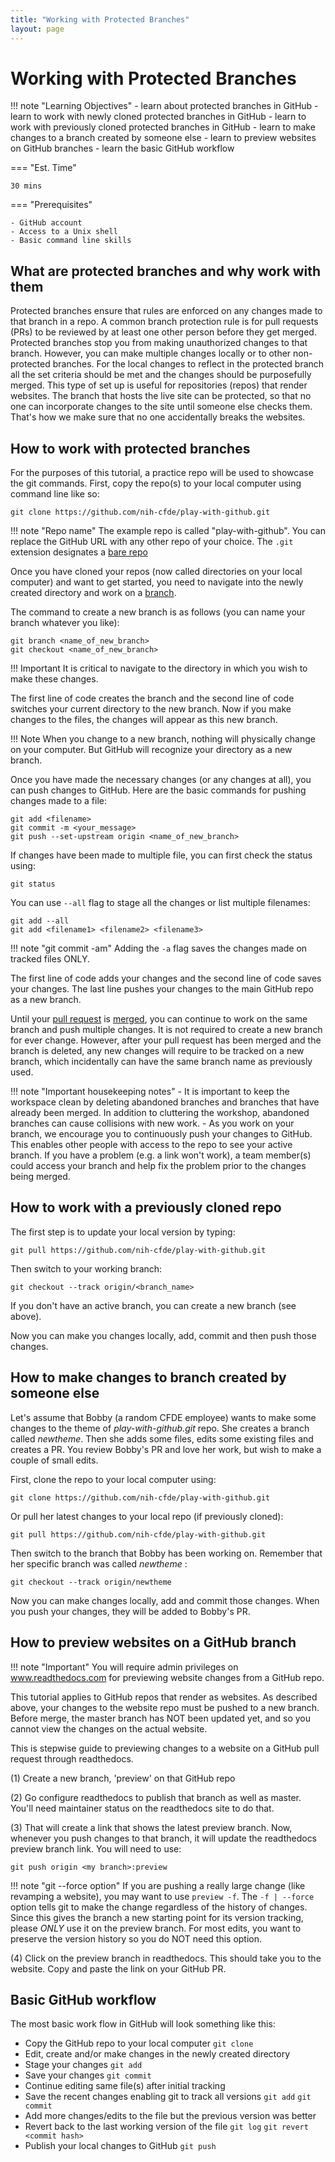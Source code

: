 ```yaml
---
title: "Working with Protected Branches"
layout: page
---
```


Working with Protected Branches
==============================

!!! note "Learning Objectives"
    - learn about protected branches in GitHub
    - learn to work with newly cloned protected branches in GitHub
    - learn to work with previously cloned protected branches in GitHub
    - learn to make changes to a branch created by someone else
    - learn to preview websites on GitHub branches
    - learn the basic GitHub workflow

=== "Est. Time"

    30 mins

=== "Prerequisites"

    - GitHub account
    - Access to a Unix shell
    - Basic command line skills

## What are protected branches and why work with them

Protected branches ensure that rules are enforced on any changes made to that branch in a repo. A common branch protection rule is for pull requests (PRs) to be reviewed by at least one other person before they get merged. Protected branches stop you
from making unauthorized changes to that branch. However, you can make multiple changes locally or to other non-protected branches. For the local changes to reflect in the protected branch all the set criteria should be met and the changes should be purposefully merged. This type of set up is useful for repositories (repos) that render websites. The branch that hosts the live site can be protected, so that no one can incorporate changes to the site until someone else checks them. That's how we make sure that no one
accidentally breaks the websites.

## How to work with protected branches

For the purposes of this tutorial, a practice repo will be used to showcase the git commands. First, copy the repo(s) to your local computer using command line like so:

```
git clone https://github.com/nih-cfde/play-with-github.git
```

!!! note "Repo name"
    The example repo is called "play-with-github". You can replace the GitHub URL with any other repo of your choice. The `.git` extension designates a [bare repo](http://www.saintsjd.com/2011/01/what-is-a-bare-git-repository/)

Once you have cloned your repos (now called directories on your local computer) and want to get started, you need to navigate into the newly created directory and work on a [branch](https://github.com/nih-cfde/organization/blob/master/GitHubUsage.md#definitions).

The command to create a new branch is as follows (you can name your branch whatever you like):

```
git branch <name_of_new_branch>
git checkout <name_of_new_branch>
```

!!! Important
    It is critical to navigate to the directory in which you wish to make these changes.

The first line of code creates the branch and the second line of code switches your current directory to the new branch. Now if you make changes to the files, the changes will appear as this new branch.

!!! Note
    When you change to a new branch, nothing will physically change on your computer. But GitHub will recognize your directory as a new branch.

Once you have made the necessary changes (or any changes at all), you can push changes to GitHub. Here are the basic commands for pushing changes made to a  file:

```
git add <filename>
git commit -m <your_message>
git push --set-upstream origin <name_of_new_branch>
```

If changes have been made to multiple file, you can first check the status using:

```
git status
```
You can use `--all` flag to stage all the changes or list multiple filenames:

```
git add --all
git add <filename1> <filename2> <filename3>
```

!!! note "git commit -am"
    Adding the `-a` flag saves the changes made on tracked files ONLY.

The first line of code adds your changes and the second line of code
saves your changes. The last line pushes your changes to the main GitHub
repo as a new branch.

Until your [pull request](https://github.com/nih-cfde/organization/blob/master/GitHubUsage.md#definitions) is [merged](https://github.com/nih-cfde/organization/blob/master/GitHubUsage.md#merging-pull-requests), you can continue to work on the same branch and push multiple changes. It is not required to create a new branch for ever change. However, after your pull request has been merged and the branch is deleted, any new changes will require to be tracked on a new branch, which incidentally can have the same branch name as previously used.

!!! note "Important housekeeping notes"
    -   It is important to keep the workspace clean by deleting abandoned
        branches and branches that have already been merged. In addition to
        cluttering the workshop, abandoned branches can cause collisions
        with new work.
    -   As you work on your branch, we encourage you to continuously push
        your changes to GitHub. This enables other people with access to the
        repo to see your active branch. If you have a problem (e.g. a link won't
        work), a team member(s) could access your branch and help fix the problem
        prior to the changes being merged.

## How to work with a previously cloned repo

The first step is to update your local version by typing:

```
git pull https://github.com/nih-cfde/play-with-github.git
```

Then switch to your working branch:

```
git checkout --track origin/<branch_name>
```

If you don't have an active branch, you can create a new branch (see
above).

Now you can make you changes locally, add, commit and then push those
changes.

## How to make changes to branch created by someone else

Let's assume that Bobby (a random CFDE employee) wants to make some
changes to the theme of *play-with-github.git* repo. She creates a branch called
*newtheme*. Then she adds some files, edits some existing files and
creates a PR. You review Bobby's PR and love her work,
but wish to make a couple of small edits.

First, clone the repo to your local computer using:

```
git clone https://github.com/nih-cfde/play-with-github.git
```

Or pull her latest changes to your local repo (if previously cloned):

```
git pull https://github.com/nih-cfde/play-with-github.git
```

Then switch to the branch that Bobby has been working on. Remember that
her specific branch was called *newtheme* :

```
git checkout --track origin/newtheme
```

Now you can make changes locally, add and commit those changes. When you push your changes, they will be added to Bobby's PR.



## How to preview websites on a GitHub branch


!!! note "Important"
    You will require admin privileges on www.readthedocs.com for previewing website changes from a GitHub repo.

This tutorial applies to GitHub repos that render as websites. As
described above, your changes to the website repo must be pushed to a
new branch. Before merge, the master branch has NOT been updated yet,
and so you cannot view the changes on the actual website. 

This is stepwise guide to previewing changes to a website on a GitHub
pull request through readthedocs.

(1) Create a new branch, 'preview' on that GitHub repo

(2) Go configure readthedocs to publish that branch as well as master.
    You'll need maintainer status on the readthedocs site to do that.

(3) That will create a link that shows the latest preview branch. Now,
    whenever you push changes to that branch, it will update the
    readthedocs preview branch link. You will need to use:

```
git push origin <my branch>:preview
```

!!! note "git --force option"
    If you are pushing a really large change (like revamping a website), you may want to use `preview -f`. The `-f | --force` option tells git to make the change regardless of the history of changes.
    Since this gives the branch a new starting point for its version tracking, please *ONLY* use it on the preview branch. For most edits, you want to preserve the version history so you do NOT need this option.

(4) Click on the preview branch in readthedocs. This should take you to
    the website. Copy and paste the link on your GitHub PR.


## Basic GitHub workflow

The most basic work flow in GitHub will look something like this:

  -   Copy the GitHub repo to your local computer `git clone`
  -   Edit, create and/or make changes in the newly created directory
  -   Stage your changes `git add`
  -   Save your changes `git commit`
  -   Continue editing same file(s) after initial tracking
  -   Save the recent changes enabling git to track all versions `git add` `git commit`
  -   Add more changes/edits to the file but the previous version was better
  -   Revert back to the last working version of the file `git log` `git revert <commit hash>`
  -   Publish your local changes to GitHub `git push`
